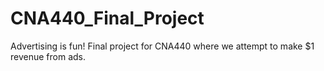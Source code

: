 # CNA440_Final_Project
Advertising is fun! Final project for CNA440 where we attempt to make $1 revenue from ads.
